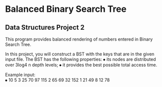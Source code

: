 # Balanced Binary Search Tree

## Data Structures Project 2 

This program provides balanced rendering of numbers entered in Binary Search Tree.

In this project, you will construct a BST with the keys that are in the given input file. The BST has the following properties:
⦁	its nodes are distributed over 3log4 n depth levels;
⦁	it provides the best possible total access time.

Example input:
<br>
⦁	10 5 3 25 70 97 115 2 65 69 32 152 1 21 49 8 12 78


